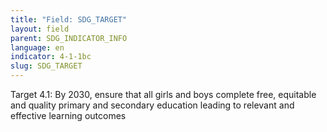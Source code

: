 ```yaml
---
title: "Field: SDG_TARGET"
layout: field
parent: SDG_INDICATOR_INFO
language: en
indicator: 4-1-1bc
slug: SDG_TARGET
---
```

Target 4.1: By 2030, ensure that all girls and boys complete free, equitable and quality primary and secondary education leading to relevant and effective learning outcomes